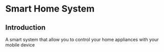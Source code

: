 # Smart Home System

## Introduction
A smart system that allow you to control your home appliances with your mobile device
